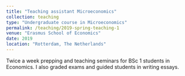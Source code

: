 ```yaml
---
title: "Teaching assistant Microeconomics"
collection: teaching
type: "Undergraduate course in Microeconomics"
permalink: /teaching/2019-spring-teaching-1
venue: "Erasmus School of Economics"
date: 2019
location: "Rotterdam, The Netherlands"
---
```


Twice a week prepping and teaching seminars for BSc 1 students in Economics. I also graded exams and guided students in writing essays.